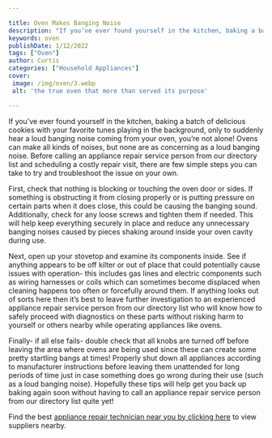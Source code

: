 ```yaml
---

title: Oven Makes Banging Noise
description: "If you’ve ever found yourself in the kitchen, baking a batch of delicious cookies with your favorite tunes playing in the backgrou...you wont regret reading on"
keywords: oven
publishDate: 1/12/2022
tags: ["Oven"]
author: Curtis
categories: ["Household Appliances"]
cover: 
 image: /img/oven/3.webp
 alt: 'the true oven that more than served its purpose'

---
```


If you’ve ever found yourself in the kitchen, baking a batch of delicious cookies with your favorite tunes playing in the background, only to suddenly hear a loud banging noise coming from your oven, you’re not alone! Ovens can make all kinds of noises, but none are as concerning as a loud banging noise. Before calling an appliance repair service person from our directory list and scheduling a costly repair visit, there are few simple steps you can take to try and troubleshoot the issue on your own. 

First, check that nothing is blocking or touching the oven door or sides. If something is obstructing it from closing properly or is putting pressure on certain parts when it does close, this could be causing the banging sound. Additionally, check for any loose screws and tighten them if needed. This will help keep everything securely in place and reduce any unnecessary banging noises caused by pieces shaking around inside your oven cavity during use. 

Next, open up your stovetop and examine its components inside. See if anything appears to be off kilter or out of place that could potentially cause issues with operation- this includes gas lines and electric components such as wiring harnesses or coils which can sometimes become displaced when cleaning happens too often or forcefully around them. If anything looks out of sorts here then it’s best to leave further investigation to an experienced appliance repair service person from our directory list who will know how to safely proceed with diagnostics on these parts without risking harm to yourself or others nearby while operating appliances like ovens. 

Finally- if all else fails- double check that all knobs are turned off before leaving the area where ovens are being used since these can create some pretty startling bangs at times! Properly shut down all appliances according to manufacturer instructions before leaving them unattended for long periods of time just in case something does go wrong during their use (such as a loud banging noise). Hopefully these tips will help get you back up baking again soon without having to call an appliance repair service person from our directory list quite yet!

Find the best <a href="/pages/appliance-repair-technicians/">appliance repair technician near you by clicking here</a> to view suppliers nearby.
